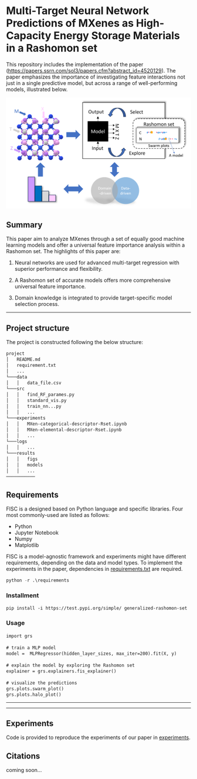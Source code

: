 # Multi-Target Neural Network Predictions of MXenes as High-Capacity Energy Storage Materials in a Rashomon set


This repository includes the implementation of the paper (https://papers.ssrn.com/sol3/papers.cfm?abstract_id=4520129). The paper emphasizes the importance of investigating feature interactions not just in a single predictive model, but across a range of well-performing models, illustrated below.

![FIS in the Rasomon set](graphic-abstract.png)

## Summary

This paper aim to analyze MXenes through a set of equally good machine learning models and offer a universal feature importance analysis within a Rashomon set.
The highlights of this paper are:

1. Neural networks are used for advanced multi-target regression with superior performance and flexibility.

2. A Rashomon set of accurate models offers more comprehensive universal feature importance.

3. Domain knowledge is integrated to provide target-specific model selection process.
----

## Project structure
The project is constructed following the below structure:
```
project
│   README.md
│   requirement.txt    
│   ...
└───data
│   │   data_file.csv
└───src
│   │   find_RF_parames.py
│   │   standard_vis.py
│   │   train_nn...py
│   │   ...
└───experiments
│   │   MXen-categorical-descriptor-Rset.ipynb
│   │   MXen-elemental-descriptor-Rset.ipynb
│   │   ...
└───logs
│   │   ...
└───results
│   │   figs
│   │   models
│   │   ...
───────────
```

## Requirements
FISC is a designed based on Python language and specific libraries. Four most commonly-used are listed as follows:

* Python
* Jupyter Notebook
* Numpy
* Matplotlib

FISC is a model-agnostic framework and experiments might have different requirements, depending on the data and model
types. To implement the experiments in the paper, dependencies in [requirements.txt](.\requirements.txt) are required.

```python
python -r .\requirements
```
### Installment

```
pip install -i https://test.pypi.org/simple/ generalized-rashomon-set
```
### Usage
```
import grs

# train a MLP model
model =  MLPRegressor(hidden_layer_sizes, max_iter=200).fit(X, y)

# explain the model by exploring the Rashomon set
explainer = grs.explainers.fis_explainer()

# visualize the predictions
grs.plots.swarm_plot()
grs.plots.halo_plot()
```
----

----

## Experiments

Code is provided to reproduce the experiments of our paper in [experiments](experiments).

## Citations

coming soon...
